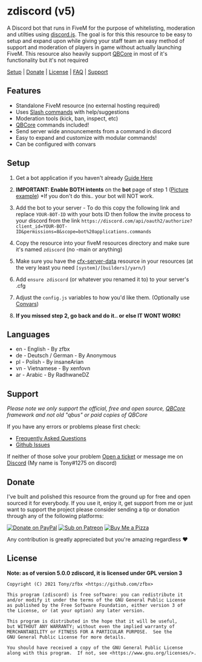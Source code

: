# zdiscord (v5)

A Discord bot that runs in FiveM for the purpose of whitelisting, moderation and utilties using [discord.js](https://discord.js.org/). The goal is for this this resource to be easy to setup and expand upon while giving your staff team an easy method of support and moderation of players in game without actually launching FiveM. This resource also heavily support [QBCore](https://github.com/qbcore-framework) in most of it's functionality but it's not required

[Setup](#setup) | [Donate](#donate) | [License](#license) | [FAQ](https://github.com/zfbx/zdiscord/wiki/FAQ) | [Support](#support)

## Features

- Standalone FiveM resource (no external hosting required)
- Uses [Slash commands](https://support.discord.com/hc/en-us/articles/1500000368501-Slash-Commands-FAQ) with help/suggestions
- Moderation tools (kick, ban, inspect, etc)
- [QBCore](https://github.com/qbcore-framework) commands included!
- Send server wide announcements from a command in discord
- Easy to expand and customize with modular commands!
- Can be configured with convars

## Setup

1. Get a bot application if you haven't already [Guide Here](https://discordjs.guide/preparations/setting-up-a-bot-application.html)

2. **IMPORTANT: Enable BOTH intents** on the **bot** page of step 1 ([Picture example](https://github.com/zfbx/zdiscord/wiki/FAQ#intents)) *If you don't do this.. your bot will NOT work.

3. Add the bot to your server - To do this copy the following link and replace `YOUR-BOT-ID` with your bots ID then follow the invite process to your discord from the link
`https://discord.com/api/oauth2/authorize?client_id=YOUR-BOT-ID&permissions=8&scope=bot%20applications.commands`

4. Copy the resource into your fiveM resources directory and make sure it's named `zdiscord` (no -main or anything)

5. Make sure you have the [cfx-server-data](https://github.com/citizenfx/cfx-server-data) resource in your resources (at the very least you need `[system]/[builders]/yarn/`)

2. Add `ensure zdiscord` (or whatever you renamed it to) to your server's .cfg

3. Adjust the `config.js` variables to how you'd like them. (Optionally use [Convars](./docs/convars.md))

4. **If you missed step 2, go back and do it.. or else IT WONT WORK!**


## Languages

- en - English - By zfbx
- de - Deutsch / German - By Anonymous
- pl - Polish - By insaneArian
- vn - Vietnamese - By xenfovn
- ar - Arabic - By RadhwaneDZ

## Support

*Please note we only support the official, free and open source, [QBCore](https://github.com/qbcore-framework) framework and not old "qbus" or paid copies of QBCore*

If you have any errors or problems please first check:
- [Frequently Asked Questions](https://github.com/zfbx/zdiscord/wiki)
- [Github Issues](https://github.com/zfbx/zdiscord/issues?q=)

If neither of those solve your problem [Open a ticket](https://github.com/zfbx/zdiscord/issues/new/choose) or message me on [Discord](https://discord.gg/M6neBU3cvP) (My name is Tony#1275 on discord)


## Donate

I've built and polished this resource from the ground up for free and open sourced it for everybody. If you use it, enjoy it, get support from me or just want to support the project please consider sending a tip or donation through any of the following platforms:

[![Donate on PayPal](https://img.shields.io/badge/Donate-PayPal-%2300457C?style=for-the-badge&logo=paypal)](https://paypal.me/zfbx)
[![Sub on Patreon](https://img.shields.io/badge/Support-Patreon-%23FF424D?style=for-the-badge&logo=patreon)](https://www.patreon.com/zfbx)
[![Buy Me a Pizza](https://img.shields.io/badge/Pizza-BuyMeACoffee-%23FFDD00?style=for-the-badge&logo=buymeacoffee)](https://www.buymeacoffee.com/zfbx)

Any contribution is greatly appreciated but you're amazing regardless ♥

## License

**Note: as of version 5.0.0 zdiscord, it is licensed under GPL version 3**

    Copyright (C) 2021 Tony/zfbx <https://github.com/zfbx>

    This program (zdiscord) is free software: you can redistribute it
    and/or modify it under the terms of the GNU General Public License
    as published by the Free Software Foundation, either version 3 of
    the License, or (at your option) any later version.

    This program is distributed in the hope that it will be useful,
    but WITHOUT ANY WARRANTY; without even the implied warranty of
    MERCHANTABILITY or FITNESS FOR A PARTICULAR PURPOSE.  See the
    GNU General Public License for more details.

    You should have received a copy of the GNU General Public License
    along with this program.  If not, see <https://www.gnu.org/licenses/>.
